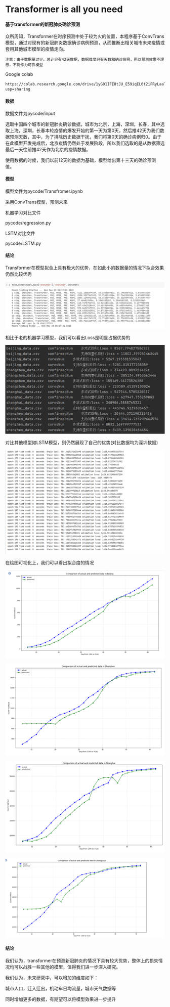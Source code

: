 #  Transformer is all you need
#### 基于transformer的新冠肺炎确诊预测

众所周知，Transformer在时序预测中处于较为火的位置，本程序基于ConvTrans模型，通过对现有的新冠肺炎数据确诊病例预测，从而推断出相关城市未来疫情或套用其他城市模型的疫情走向。

```
注意：由于数据量过少，总计只有42天数据，数据维度只有天数和确诊病例，所以预测效果不理想，不能作为可靠模型
```

Google colab

```
https://colab.research.google.com/drive/1yG01IFE8tJU_E59iqEL0t2iFRyLaaTYA?usp=sharing
```

#### 数据

数据文件为pycode/input

选取中国四个城市的新冠肺炎确诊数据，城市为北京，上海，深圳，长春，其中选取上海，深圳，长春本轮疫情的爆发开始的第一天为第0天，然后推42天为我们数据预测天数，其中，为了排除历史数据干扰，我们将第0天的确诊病例归0。由于在此模型开发完成后，北京疫情仍然处于发展阶段，所以我们选取的是从数据筛选最后一天往前推42天作为北京的疫情数据。

使用数据的时候，我们以前12天的数据为基础，模型给出第十三天的确诊预测值。

#### 模型

模型文件为pycode/Transfromer.ipynb

采用ConvTrans模型，预测未来

机器学习对比文件

pycode/regression.py

LSTM对比文件

pycode/LSTM.py

#### 结论

Transformer在模型拟合上具有极大的优势，在如此小的数据量的情况下拟合效果仍然比较优秀

![img(6)](src/img(6).png)

相比于老的机器学习模型，我们可以看出Loss是明显占据优势的

![img(7)](src/img(7).png)

对比其他模型如LSTM模型，则仍然展现了自己的优势(对比数据均为深圳数据)

![img(5)](src/img(5).png)

在绘图可视化上，我们可以看出拟合度的情况

![img (4)](src/img(4).png)

![img(1)](src/img(1).png)

![img(2)](src/img(2).png)

![img(3)](src/img(3).png)

#### 结论

我们认为，transformer在预测新冠肺炎的情况下具有较大优势，整体上的损失情况均可以战胜一些其他的模型，值得我们进一步深入研究。

我们认为，未来研究中，可以增加的维度如下：

城市人口，迁入迁出，机动车日均流量，城市天气数据等

同时增加更多的数据，有期望可以将模型效果进一步提升

